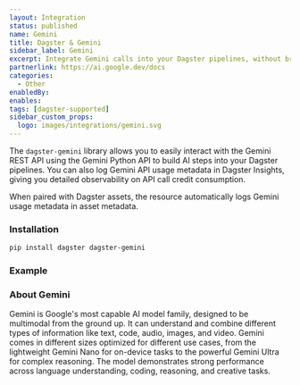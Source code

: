 ```yaml
---
layout: Integration
status: published
name: Gemini
title: Dagster & Gemini
sidebar_label: Gemini
excerpt: Integrate Gemini calls into your Dagster pipelines, without breaking the bank.
partnerlink: https://ai.google.dev/docs
categories:
  - Other
enabledBy:
enables:
tags: [dagster-supported]
sidebar_custom_props:
  logo: images/integrations/gemini.svg
---
```


The `dagster-gemini` library allows you to easily interact with the Gemini REST API using the Gemini Python API to build AI steps into your Dagster pipelines. You can also log Gemini API usage metadata in Dagster Insights, giving you detailed observability on API call credit consumption.

When paired with Dagster assets, the resource automatically logs Gemini usage metadata in asset metadata.

### Installation

```bash
pip install dagster dagster-gemini
```

### Example

<CodeExample path="docs_snippets/docs_snippets/integrations/gemini.py" language="python" />

### About Gemini

Gemini is Google's most capable AI model family, designed to be multimodal from the ground up. It can understand and combine different types of information like text, code, audio, images, and video. Gemini comes in different sizes optimized for different use cases, from the lightweight Gemini Nano for on-device tasks to the powerful Gemini Ultra for complex reasoning. The model demonstrates strong performance across language understanding, coding, reasoning, and creative tasks.
